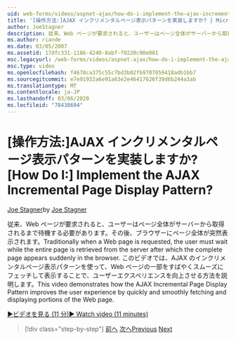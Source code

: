 ```yaml
---
uid: web-forms/videos/aspnet-ajax/how-do-i-implement-the-ajax-incremental-page-display-pattern
title: '[操作方法:]AJAX インクリメンタルページ表示パターンを実装しますか? | Microsoft Docs'
author: JoeStagner
description: 従来、Web ページが要求されると、ユーザーはページ全体がサーバーから取得されるまで待機する必要があります。その後、完全なページが表示されます。
ms.author: riande
ms.date: 03/05/2007
ms.assetid: 17dfc331-1186-4240-8abf-f0220c90e081
msc.legacyurl: /web-forms/videos/aspnet-ajax/how-do-i-implement-the-ajax-incremental-page-display-pattern
msc.type: video
ms.openlocfilehash: f4678ca375c55c7bd3b02fb9707059418adb1bb7
ms.sourcegitcommit: e7e91932a6e91a63e2e46417626f39d6b244a3ab
ms.translationtype: MT
ms.contentlocale: ja-JP
ms.lasthandoff: 03/06/2020
ms.locfileid: "78438694"
---
```

# <a name="how-do-i-implement-the-ajax-incremental-page-display-pattern"></a><span data-ttu-id="428c0-104">[操作方法:]AJAX インクリメンタルページ表示パターンを実装しますか?</span><span class="sxs-lookup"><span data-stu-id="428c0-104">[How Do I:] Implement the AJAX Incremental Page Display Pattern?</span></span>

<span data-ttu-id="428c0-105">[Joe Stagner](https://github.com/JoeStagner)</span><span class="sxs-lookup"><span data-stu-id="428c0-105">by [Joe Stagner](https://github.com/JoeStagner)</span></span>

<span data-ttu-id="428c0-106">従来、Web ページが要求されると、ユーザーはページ全体がサーバーから取得されるまで待機する必要があります。その後、ブラウザーにページ全体が突然表示されます。</span><span class="sxs-lookup"><span data-stu-id="428c0-106">Traditionally when a Web page is requested, the user must wait while the entire page is retrieved from the server after which the complete page appears suddenly in the browser.</span></span> <span data-ttu-id="428c0-107">このビデオでは、AJAX のインクリメンタルページ表示パターンを使って、Web ページの一部をすばやくスムーズにフェッチして表示することで、ユーザーエクスペリエンスを向上させる方法を説明します。</span><span class="sxs-lookup"><span data-stu-id="428c0-107">This video demonstrates how the AJAX Incremental Page Display Pattern improves the user experience by quickly and smoothly fetching and displaying portions of the Web page.</span></span>

[<span data-ttu-id="428c0-108">&#9654;ビデオを見る (11 分)</span><span class="sxs-lookup"><span data-stu-id="428c0-108">&#9654; Watch video (11 minutes)</span></span>](https://channel9.msdn.com/Blogs/ASP-NET-Site-Videos/how-do-i-implement-the-ajax-incremental-page-display-pattern)

> [!div class="step-by-step"]
> <span data-ttu-id="428c0-109">[前へ](how-do-i-implement-the-ajax-paging-pattern.md)
> [次へ](how-do-i-implement-the-incremental-page-display-pattern-using-http-get-and-post.md)</span><span class="sxs-lookup"><span data-stu-id="428c0-109">[Previous](how-do-i-implement-the-ajax-paging-pattern.md)
[Next](how-do-i-implement-the-incremental-page-display-pattern-using-http-get-and-post.md)</span></span>

